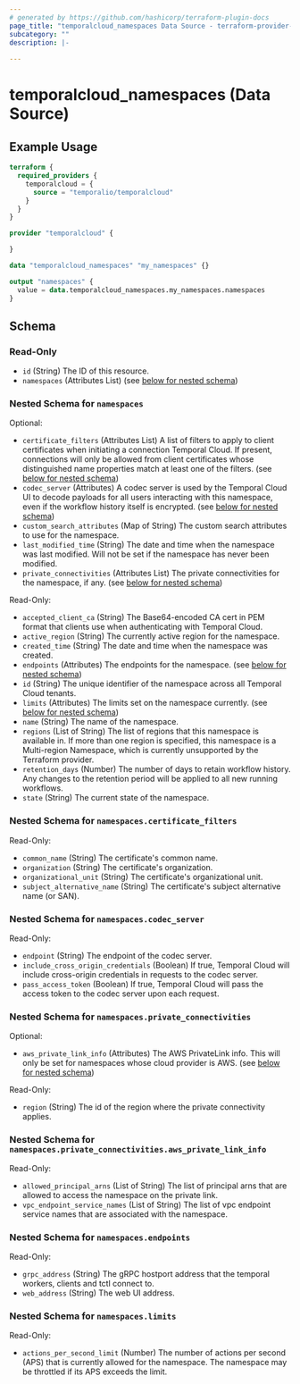 ```yaml
---
# generated by https://github.com/hashicorp/terraform-plugin-docs
page_title: "temporalcloud_namespaces Data Source - terraform-provider-temporalcloud"
subcategory: ""
description: |-
  
---
```


# temporalcloud_namespaces (Data Source)



## Example Usage

```terraform
terraform {
  required_providers {
    temporalcloud = {
      source = "temporalio/temporalcloud"
    }
  }
}

provider "temporalcloud" {

}

data "temporalcloud_namespaces" "my_namespaces" {}

output "namespaces" {
  value = data.temporalcloud_namespaces.my_namespaces.namespaces
}
```

<!-- schema generated by tfplugindocs -->
## Schema

### Read-Only

- `id` (String) The ID of this resource.
- `namespaces` (Attributes List) (see [below for nested schema](#nestedatt--namespaces))

<a id="nestedatt--namespaces"></a>
### Nested Schema for `namespaces`

Optional:

- `certificate_filters` (Attributes List) A list of filters to apply to client certificates when initiating a connection Temporal Cloud. If present, connections will only be allowed from client certificates whose distinguished name properties match at least one of the filters. (see [below for nested schema](#nestedatt--namespaces--certificate_filters))
- `codec_server` (Attributes) A codec server is used by the Temporal Cloud UI to decode payloads for all users interacting with this namespace, even if the workflow history itself is encrypted. (see [below for nested schema](#nestedatt--namespaces--codec_server))
- `custom_search_attributes` (Map of String) The custom search attributes to use for the namespace.
- `last_modified_time` (String) The date and time when the namespace was last modified. Will not be set if the namespace has never been modified.
- `private_connectivities` (Attributes List) The private connectivities for the namespace, if any. (see [below for nested schema](#nestedatt--namespaces--private_connectivities))

Read-Only:

- `accepted_client_ca` (String) The Base64-encoded CA cert in PEM format that clients use when authenticating with Temporal Cloud.
- `active_region` (String) The currently active region for the namespace.
- `created_time` (String) The date and time when the namespace was created.
- `endpoints` (Attributes) The endpoints for the namespace. (see [below for nested schema](#nestedatt--namespaces--endpoints))
- `id` (String) The unique identifier of the namespace across all Temporal Cloud tenants.
- `limits` (Attributes) The limits set on the namespace currently. (see [below for nested schema](#nestedatt--namespaces--limits))
- `name` (String) The name of the namespace.
- `regions` (List of String) The list of regions that this namespace is available in. If more than one region is specified, this namespace is a Multi-region Namespace, which is currently unsupported by the Terraform provider.
- `retention_days` (Number) The number of days to retain workflow history. Any changes to the retention period will be applied to all new running workflows.
- `state` (String) The current state of the namespace.

<a id="nestedatt--namespaces--certificate_filters"></a>
### Nested Schema for `namespaces.certificate_filters`

Read-Only:

- `common_name` (String) The certificate's common name.
- `organization` (String) The certificate's organization.
- `organizational_unit` (String) The certificate's organizational unit.
- `subject_alternative_name` (String) The certificate's subject alternative name (or SAN).


<a id="nestedatt--namespaces--codec_server"></a>
### Nested Schema for `namespaces.codec_server`

Read-Only:

- `endpoint` (String) The endpoint of the codec server.
- `include_cross_origin_credentials` (Boolean) If true, Temporal Cloud will include cross-origin credentials in requests to the codec server.
- `pass_access_token` (Boolean) If true, Temporal Cloud will pass the access token to the codec server upon each request.


<a id="nestedatt--namespaces--private_connectivities"></a>
### Nested Schema for `namespaces.private_connectivities`

Optional:

- `aws_private_link_info` (Attributes) The AWS PrivateLink info. This will only be set for namespaces whose cloud provider is AWS. (see [below for nested schema](#nestedatt--namespaces--private_connectivities--aws_private_link_info))

Read-Only:

- `region` (String) The id of the region where the private connectivity applies.

<a id="nestedatt--namespaces--private_connectivities--aws_private_link_info"></a>
### Nested Schema for `namespaces.private_connectivities.aws_private_link_info`

Read-Only:

- `allowed_principal_arns` (List of String) The list of principal arns that are allowed to access the namespace on the private link.
- `vpc_endpoint_service_names` (List of String) The list of vpc endpoint service names that are associated with the namespace.



<a id="nestedatt--namespaces--endpoints"></a>
### Nested Schema for `namespaces.endpoints`

Read-Only:

- `grpc_address` (String) The gRPC hostport address that the temporal workers, clients and tctl connect to.
- `web_address` (String) The web UI address.


<a id="nestedatt--namespaces--limits"></a>
### Nested Schema for `namespaces.limits`

Read-Only:

- `actions_per_second_limit` (Number) The number of actions per second (APS) that is currently allowed for the namespace. The namespace may be throttled if its APS exceeds the limit.
